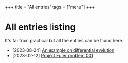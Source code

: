 +++
title = "All entries"
tags = ["menu"]
+++

# All entries listing

It's far from practical but all the entries can be found here.

- [2023-08-24] [An example on differential evolution](/pages/differential-evolution-example)
- [2023-02-12] [Project Euler problem 001](/pages/project-euler-problem-001)
